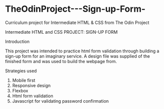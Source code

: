 # TheOdinProject---Sign-up-Form-
Curriculum project for Intermediate HTML &amp; CSS from The Odin Project


Intermediate HTML and CSS
PROJECT: SIGN-UP FORM

Introduction

This project was intended to practice html form validation through building a sign-up form for an imaginary service. A design file was supplied of the finished form and was used to build the webpage from.

Strategies used

1. Mobile first
2. Responsive design
3. Flexbox
4. Html form validation
5. Javascript for validating password confirmation
